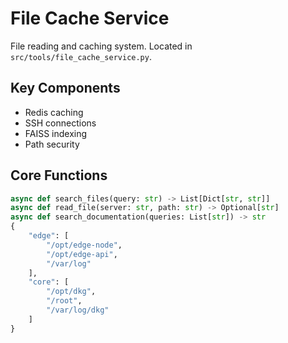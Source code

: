 # File Cache Service
File reading and caching system. Located in `src/tools/file_cache_service.py`.

## Key Components
- Redis caching
- SSH connections
- FAISS indexing
- Path security

## Core Functions
```python
async def search_files(query: str) -> List[Dict[str, str]]
async def read_file(server: str, path: str) -> Optional[str]
async def search_documentation(queries: List[str]) -> str
{
    "edge": [
        "/opt/edge-node",
        "/opt/edge-api",
        "/var/log"
    ],
    "core": [
        "/opt/dkg",
        "/root",
        "/var/log/dkg"
    ]
}
